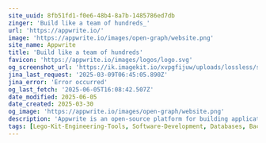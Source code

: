 ```yaml
---
site_uuid: 8fb51fd1-f0e6-48b4-8a7b-1485786ed7db
zinger: 'Build like a team of hundreds_'
url: 'https://appwrite.io/'
image: 'https://appwrite.io/images/open-graph/website.png'
site_name: Appwrite
title: 'Build like a team of hundreds'
favicon: 'https://appwrite.io/images/logos/logo.svg'
og_screenshot_url: 'https://ik.imagekit.io/xvpgfijuw/uploads/lossless/screenshots/20250604_AppWrite_og_screenshot.jpeg'
jina_last_request: '2025-03-09T06:45:05.890Z'
jina_error: 'Error occurred'
og_last_fetch: '2025-06-05T16:08:42.507Z'
date_modified: 2025-06-05
date_created: 2025-03-30
og_image: 'https://appwrite.io/images/open-graph/website.png'
description: 'Appwrite is an open-source platform for building applications at any scale, using your preferred programming languages and tools.'
tags: [Lego-Kit-Engineering-Tools, Software-Development, Databases, Backend-As-A-Service]
---
```


